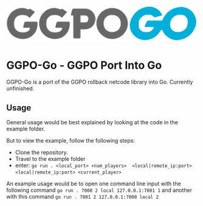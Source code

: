 # [![GGPO-Go LOGO](./ggpo_go_logo.png)](https://github.com/assemblaj/ggpo)
# GGPO-Go - GGPO Port Into Go
GGPO-Go is a port of the GGPO rollback netcode library into Go. Currently unfinished. 

## Usage 
General usage would be best explained by looking at the code in the example folder.

But to view the example, follow the following steps: 

- Clone the repository. 
- Travel to the example folder 
- enter:
    `go run . <local_port> <num_players>  <local|remote_ip:port> <local|remote_ip:port> <current_player>`

An example usage would be to open one command line input with the following command 
`go run . 7000 2 local 127.0.0.1:7001 1`
and another with this command 
`go run . 7001 2 127.0.0.1:7000 local 2`

